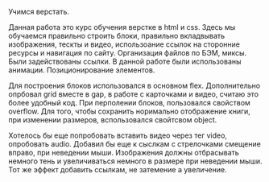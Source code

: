 Учимся верстать.

Данная работа это курс обучения верстке в html и css. Здесь мы обучаемся правильно строить блоки, правильно вкладвывать изображения, тескты и видео, использоание ссылок на сторонние ресурсы и навигация по сайту. Организация файлов по БЭМ, миксы. Были задействованы ссылки. В данной работе были использованы анимации. Позиционирование элементов. 

Для построения блоков использовался в основном flex. Дополнительно опрбовал grid вместе в gap, в работе с карточками и видео, считаю это более удобный код. При перполении блоков, пользовался свойством overflow. Для того, чтобы сохранить норимально отображение книги, при изменении размеров, вспользовался свойтсвом object.

Хотелось бы еще попробовать вставить видео через тег video, опробовать audio. Добавил бы еще к сыслкам с стрелочками смещение вправо, при неведении мыши. Изображения должны отбрасывать немного тень и увеличиваться немного в размере при неведении мыши. Тот же эффект добавить ссылкам, не затемение а увеличение.
